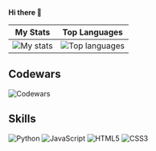 <strong>Hi there 👋</strong>
<!--
**aringuzel/aringuzel** is a ✨ _special_ ✨ repository because its `README.md` (this file) appears on your GitHub profile.
-->
| My Stats | Top Languages |
|----------|--------------|
| <img alt="My stats" src="https://github-readme-stats.vercel.app/api?username=aringuzel&show_icons=true"/> | <img alt="Top languages" src="https://github-readme-stats.vercel.app/api/top-langs/?username=aringuzel&layout=donut"/> |


## Codewars
![Codewars](https://www.codewars.com/users/guzel1/badges/large)


## Skills
![Python](https://img.shields.io/badge/Python-3776AB?style=for-the-badge&logo=python&logoColor=white)
![JavaScript](https://img.shields.io/badge/JavaScript-F7DF1E?style=for-the-badge&logo=javascript&logoColor=black)
![HTML5](https://img.shields.io/badge/HTML5-E34F26?style=for-the-badge&logo=html5&logoColor=white)
![CSS3](https://img.shields.io/badge/CSS3-1572B6?style=for-the-badge&logo=css3&logoColor=white)
